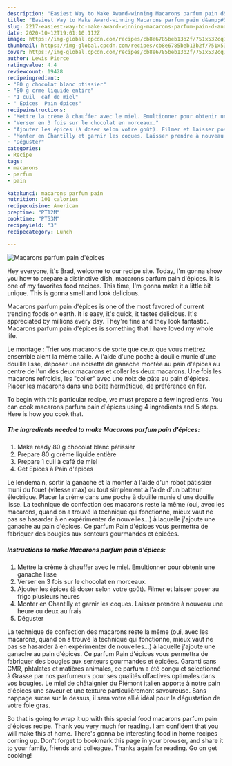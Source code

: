 ```yaml
---
description: "Easiest Way to Make Award-winning Macarons parfum pain d&amp;#39;épices"
title: "Easiest Way to Make Award-winning Macarons parfum pain d&amp;#39;épices"
slug: 2217-easiest-way-to-make-award-winning-macarons-parfum-pain-d-and-39-epices
date: 2020-10-12T19:01:10.112Z
image: https://img-global.cpcdn.com/recipes/cb8e6785beb13b2f/751x532cq70/macarons-parfum-pain-depices-photo-principale-de-la-recette.jpg
thumbnail: https://img-global.cpcdn.com/recipes/cb8e6785beb13b2f/751x532cq70/macarons-parfum-pain-depices-photo-principale-de-la-recette.jpg
cover: https://img-global.cpcdn.com/recipes/cb8e6785beb13b2f/751x532cq70/macarons-parfum-pain-depices-photo-principale-de-la-recette.jpg
author: Lewis Pierce
ratingvalue: 4.4
reviewcount: 19428
recipeingredient:
- "80 g chocolat blanc ptissier"
- "80 g crme liquide entire"
- "1 cuil  caf de miel"
- " Epices  Pain dpices"
recipeinstructions:
- "Mettre la crème à chauffer avec le miel. Emultionner pour obtenir une ganache lisse"
- "Verser en 3 fois sur le chocolat en morceaux."
- "Ajouter les épices (à doser selon votre goût). Filmer et laisser poser au frigo plusieurs heures"
- "Monter en Chantilly et garnir les coques. Laisser prendre à nouveau une heure ou deux au frais"
- "Déguster"
categories:
- Recipe
tags:
- macarons
- parfum
- pain

katakunci: macarons parfum pain 
nutrition: 101 calories
recipecuisine: American
preptime: "PT12M"
cooktime: "PT53M"
recipeyield: "3"
recipecategory: Lunch

---
```



![Macarons parfum pain d&#39;épices](https://img-global.cpcdn.com/recipes/cb8e6785beb13b2f/751x532cq70/macarons-parfum-pain-depices-photo-principale-de-la-recette.jpg)

Hey everyone, it's Brad, welcome to our recipe site. Today, I'm gonna show you how to prepare a distinctive dish, macarons parfum pain d&#39;épices. It is one of my favorites food recipes. This time, I'm gonna make it a little bit unique. This is gonna smell and look delicious.

Macarons parfum pain d&#39;épices is one of the most favored of current trending foods on earth. It is easy, it's quick, it tastes delicious. It's appreciated by millions every day. They're fine and they look fantastic. Macarons parfum pain d&#39;épices is something that I have loved my whole life.

Le montage : Trier vos macarons de sorte que ceux que vous mettrez ensemble aient la même taille. A l&#39;aide d&#39;une poche à douille munie d&#39;une douille lisse, déposer une noisette de ganache montée au pain d&#39;épices au centre de l&#39;un des deux macarons et coller les deux macarons. Une fois les macarons refroidis, les &#34;coller&#34; avec une noix de pâte au pain d&#39;épices. Placer les macarons dans une boite hermétique, de préférence en fer.


To begin with this particular recipe, we must prepare a few ingredients. You can cook macarons parfum pain d&#39;épices using 4 ingredients and 5 steps. Here is how you cook that.

<!--inarticleads1-->

##### The ingredients needed to make Macarons parfum pain d&#39;épices:

1. Make ready 80 g chocolat blanc pâtissier
1. Prepare 80 g crème liquide entière
1. Prepare 1 cuil à café de miel
1. Get  Epices à Pain d&#39;épices


Le lendemain, sortir la ganache et la monter à l&#39;aide d&#39;un robot pâtissier muni du fouet (vitesse max) ou tout simplement à l&#39;aide d&#39;un batteur électrique. Placer la crème dans une poche à douille munie d&#39;une douille lisse. La technique de confection des macarons reste la même (oui, avec les macarons, quand on a trouvé la technique qui fonctionne, mieux vaut ne pas se hasarder à en expérimenter de nouvelles…) à laquelle j&#39;ajoute une ganache au pain d&#39;épices. Ce parfum Pain d&#39;épices vous permettra de fabriquer des bougies aux senteurs gourmandes et épicées. 

<!--inarticleads2-->

##### Instructions to make Macarons parfum pain d&#39;épices:

1. Mettre la crème à chauffer avec le miel. Emultionner pour obtenir une ganache lisse
1. Verser en 3 fois sur le chocolat en morceaux.
1. Ajouter les épices (à doser selon votre goût). Filmer et laisser poser au frigo plusieurs heures
1. Monter en Chantilly et garnir les coques. Laisser prendre à nouveau une heure ou deux au frais
1. Déguster


La technique de confection des macarons reste la même (oui, avec les macarons, quand on a trouvé la technique qui fonctionne, mieux vaut ne pas se hasarder à en expérimenter de nouvelles…) à laquelle j&#39;ajoute une ganache au pain d&#39;épices. Ce parfum Pain d&#39;épices vous permettra de fabriquer des bougies aux senteurs gourmandes et épicées. Garanti sans CMR, phtalates et matières animales, ce parfum a été conçu et sélectionné à Grasse par nos parfumeurs pour ses qualités olfactives optimales dans vos bougies. Le miel de châtaignier du Piémont italien apporte à notre pain d&#39;épices une saveur et une texture particulièrement savoureuse. Sans nappage sucre sur le dessus, il sera votre allié idéal pour la dégustation de votre foie gras. 

So that is going to wrap it up with this special food macarons parfum pain d&#39;épices recipe. Thank you very much for reading. I am confident that you will make this at home. There's gonna be interesting food in home recipes coming up. Don't forget to bookmark this page in your browser, and share it to your family, friends and colleague. Thanks again for reading. Go on get cooking!
